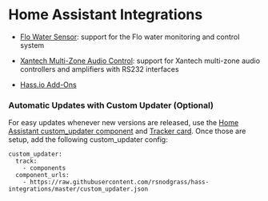 # Home Assistant Integrations

* [Flo Water Sensor](custom_components/flo): support for the Flo water monitoring and control system

* [Xantech Multi-Zone Audio Control](custom_components/xantech_mza): support for Xantech multi-zone audio controllers and amplifiers with RS232 interfaces

* [Hass.io Add-Ons](https://github.com/rsnodgrass/hassio-addons)

### Automatic Updates with Custom Updater (Optional)

For easy updates whenever new versions are released, use the [Home Assistant custom_updater component](https://github.com/custom-components/custom_updater/wiki/Installation) and [Tracker card](https://github.com/custom-cards/tracker-card). Once those are setup, add the following custom_updater config:

``` 
custom_updater:
  track:
    - components
  component_urls:
    - https://raw.githubusercontent.com/rsnodgrass/hass-integrations/master/custom_updater.json
```
